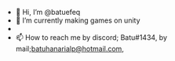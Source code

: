 - 👋 Hi, I’m @batuefeq
- 🌱 I’m currently making games on unity
- 
- 📫 How to reach me by discord; Batu#1434, by mail;batuhanarialp@hotmail.com, 

<!---
batuefeq/batuefeq is a ✨ special ✨ repository because its `README.md` (this file) appears on your GitHub profile.
You can click the Preview link to take a look at your changes.
--->
